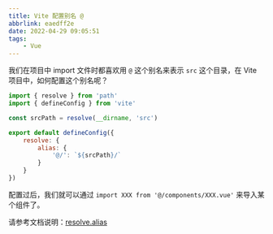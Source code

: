 ```yaml
---
title: Vite 配置别名 @
abbrlink: eaedff2e
date: 2022-04-29 09:05:51
tags:
    - Vue
---
```


我们在项目中 import 文件时都喜欢用 `@` 这个别名来表示 `src` 这个目录，在 Vite 项目中，如何配置这个别名呢？

```JavaScript
import { resolve } from 'path'
import { defineConfig } from 'vite'

const srcPath = resolve(__dirname, 'src')

export default defineConfig({
    resolve: {
        alias: {
            '@/': `${srcPath}/`
        }
    }
})
```

配置过后，我们就可以通过 `import XXX from '@/components/XXX.vue'` 来导入某个组件了。

请参考文档说明：[resolve.alias](https://vitejs.cn/config/#resolve-alias)
